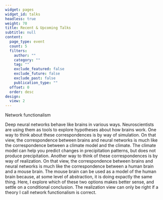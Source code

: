 ```yaml
---
widget: pages
widget_id: talks
headless: true
weight: 70
title: Recent & Upcoming Talks
subtitle: null
content:
  page_type: event
  count: 5
  filters:
    author: ""
    category: ""
    tag: ""
    exclude_featured: false
    exclude_future: false
    exclude_past: false
    publication_type: ""
  offset: 0
  order: desc
design:
  view: 2
---
```

Network functionalism

Deep neural networks behave like brains in various ways. Neuroscientists are using them as tools to explore hypotheses about how brains work. One way to think about these correspondences is by way of simulation. On that view, the correspondence between brains and neural networks is much like the correspondence between a climate model and the climate. The climate model can help you predict changes in precipitation patterns, but does not produce precipitation. Another way to think of these correspondences is by way of realization. On that view, the correspondence between brains and neural networks is much like the correspondence between a human brain and a mouse brain. The mouse brain can be used as a model of the human brain because, at some level of abstraction, it is doing expactly the same thing. Here, I explore which of these two options makes better sense, and settle on a conditional conclusion. The realization view can only be right if a theory I call network functionalism is correct. 


